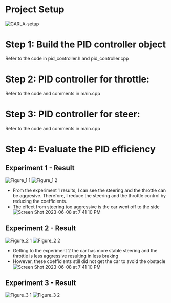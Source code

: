 # Project Setup 
![CARLA-setup](https://github.com/qbach-repo/SDE-PID-Controller/assets/58492405/c7e156c5-fc96-45d8-b7d5-a822161d106c)

# Step 1: Build the PID controller object
Refer to the code in pid_controller.h and pid_controller.cpp

# Step 2: PID controller for throttle:
Refer to the code and comments in main.cpp

# Step 3: PID controller for steer:
Refer to the code and comments in main.cpp

# Step 4: Evaluate the PID efficiency
## Experiment 1 - Result
![Figure_1 1](https://github.com/qbach-repo/SDE-PID-Controller/assets/58492405/4d94c1ad-697c-43eb-912b-6da7cc568270)
![Figure_1 2](https://github.com/qbach-repo/SDE-PID-Controller/assets/58492405/42228d21-c64c-446e-a60a-6b3fc57d2b91)

- From the experiment 1 results, I can see the steering and the throttle can be aggresive. Therefore, I reduce the steering and the throttle control by reducing the coefficients.
- The effect from steering too aggressive is the car went off to the side
![Screen Shot 2023-06-08 at 7 41 10 PM](https://github.com/qbach-repo/SDE-PID-Controller/assets/58492405/34e50f8b-5d17-4eb4-a140-3681af4cfab1)

## Experiment 2 - Result
![Figure_2 1](https://github.com/qbach-repo/SDE-PID-Controller/assets/58492405/6db8ac1e-e5b8-4a1a-86c0-5c49cfa0ec0f)
![Figure_2 2](https://github.com/qbach-repo/SDE-PID-Controller/assets/58492405/2054b109-7a5e-4f31-9036-cb6462c9e07a)

- Getting to the experiment 2 the car has more stable steering and the throttle is less aggressive resulting in less braking
- However, these coefficients still did not get the car to avoid the obstacle 
![Screen Shot 2023-06-08 at 7 41 10 PM](https://github.com/qbach-repo/SDE-PID-Controller/assets/58492405/669c686b-e37a-459a-92ec-097db4e1bdc1)


## Experiment 3 - Result 
![Figure_3 1](https://github.com/qbach-repo/SDE-PID-Controller/assets/58492405/7a9a2868-a80d-4b0a-b46b-d1ab5d6b7e07)
![Figure_3 2](https://github.com/qbach-repo/SDE-PID-Controller/assets/58492405/eccf0b7c-298e-4a2f-9232-90901478bc96)
